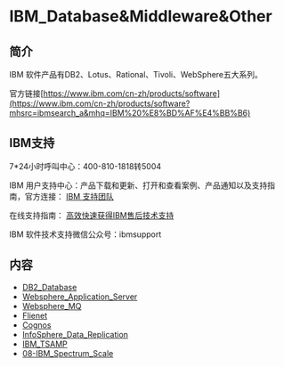 # IBM_Database&Middleware&Other

## 简介
IBM 软件产品有DB2、Lotus、Rational、Tivoli、WebSphere五大系列。

官方链接[https://www.ibm.com/cn-zh/products/software](https://www.ibm.com/cn-zh/products/software?mhsrc=ibmsearch_a&mhq=IBM%20%E8%BD%AF%E4%BB%B6)

## IBM支持
7\*24小时呼叫中心：400-810-1818转5004

IBM 用户支持中心：产品下载和更新、打开和查看案例、产品通知以及支持指南，官方连接：
[IBM 支持团队](https://www.ibm.com/mysupport/s/?language=zh_CN)

在线支持指南：
[高效快速获得IBM售后技术支持](https://mp.weixin.qq.com/s/abopnPZ8uEQ7PC56YiJJHw)

IBM 软件技术支持微信公众号：ibmsupport

## 内容
- [DB2_Database](https://gitbook.big1000.com/06-IBM_Database&Middleware&Other/01-DB2_Database/)
- [Websphere_Application_Server](https://gitbook.big1000.com/06-IBM_Database&Middleware&Other/02-Websphere_Application_Server/)
- [Websphere_MQ](https://gitbook.big1000.com/06-IBM_Database&Middleware&Other/03-Websphere_MQ/)
- [Flienet](https://gitbook.big1000.com/06-IBM_Database&Middleware&Other/04-Filenet/)
- [Cognos](https://gitbook.big1000.com/06-IBM_Database&Middleware&Other/05-Cognos/)
- [InfoSphere_Data_Replication](https://gitbook.big1000.com/06-IBM_Database&Middleware&Other/06-InfoSphere_Data_Replication/)
- [IBM_TSAMP](https://gitbook.big1000.com/06-IBM_Database&Middleware&Other/07-IBM_TSAMP/)
- [08-IBM_Spectrum_Scale](https://gitbook.big1000.com/06-IBM_Database&Middleware&Other/08-IBM_Spectrum_Scale/)
